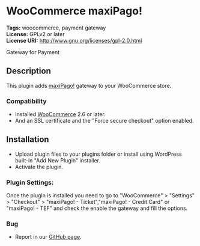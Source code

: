 # WooCommerce maxiPago! #
**Tags:** woocommerce, payment gateway  
**License:** GPLv2 or later  
**License URI:** http://www.gnu.org/licenses/gpl-2.0.html  

Gateway for Payment

## Description ##

This plugin adds [maxiPago!](http://www.maxipago.com.br/) gateway to your WooCommerce store.

### Compatibility ###

- Installed [WooCommerce](http://wordpress.org/plugins/woocommerce/) 2.6 or later.
- And an SSL certificate and the "Force secure checkout" option enabled.

## Installation ##

- Upload plugin files to your plugins folder or install using WordPress built-in "Add New Plugin" installer.
- Activate the plugin.

### Plugin Settings: ###

Once the plugin is installed you need to go to "WooCommerce" > "Settings" > "Checkout" > "maxiPago! - Ticket","maxiPago! - Credit Card" or "maxiPago! - TEF" and check the enable the gateway and fill the options.

### Bug ###

- Report in our [GitHub page](https://github.com/maxipago/modulo-woocommerce/issues).
